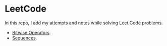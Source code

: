 # LeetCode

In this repo, I add my attempts and notes while solving Leet Code problems.

- [Bitwise Operators](./notes/bitwise-operators.md).
- [Sequences](./notes/sequences.md).
